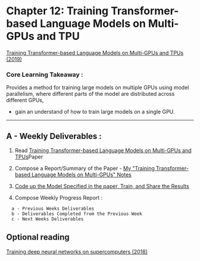 # Chapter 12: Training Transformer-based Language Models on Multi-GPUs and TPU

[Training Transformer-based Language Models on Multi-GPUs and TPUs (2019)](TODO.md)

### Core Learning Takeaway :

Provides a method for training large models on multiple GPUs using model parallelism, where different parts of the model are distributed across different GPUs, 
- gain an understand of how to train large models on a single GPU.

____

## A  - Weekly Deliverables :

1. Read [Training Transformer-based Language Models on Multi-GPUs and TPUs](TODO.md)Paper
2. Compose a Report/Summary of the Paper - [My "Training Transformer-based Language Models on Multi-GPUs" Notes](TODO.md)
3. [Code up the Model Specified in the paper, Train, and Share the Results](TODO.md)

4. Compose Weekly Progress Report : 
```
  a - Previous Weeks Deliverables
  b - Deliverables Completed from the Previous Week
  c - Next Weeks Deliverables
```

## Optional reading
[Training deep neural networks on supercomputers (2018)](TODO.md)